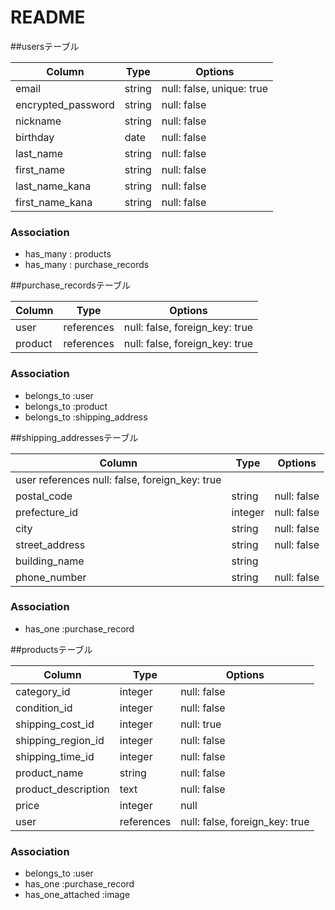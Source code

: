 # README
##usersテーブル

| Column              | Type   | Options     |
| ------------------  | ------ | ----------- |
| email	              | string | null: false, unique: true |
| encrypted_password	| string | null: false |
| nickname	          | string | null: false |
| birthday	          | date	 | null: false |
| last_name	          | string | null: false |
| first_name	        | string | null: false |
| last_name_kana	    | string | null: false |
| first_name_kana	    | string | null: false |

### Association

- has_many : products 
- has_many : purchase_records


##purchase_recordsテーブル

| Column             | Type       | Options     |
| ------------------ | ---------- | ----------- |
| user               | references | null: false, foreign_key: true |
| product            | references | null: false, foreign_key: true |

### Association

- belongs_to :user
- belongs_to :product
- belongs_to :shipping_address


##shipping_addressesテーブル

| Column             | Type   | Options     |
| ------------------ | ------ | ----------- | 
| user	references	null: false, foreign_key: true |
| postal_code	       | string | null: false |
| prefecture_id	     | integer| null: false |
| city	             | string	| null: false | 
| street_address     | string	| null: false |
| building_name      | string	| 
| phone_number	     | string	| null: false |

### Association

- has_one :purchase_record



##productsテーブル

| Column             | Type   | Options     |
| ------------------ | ------ | ----------- |
| category_id          | integer	| null: false |
| condition_id         | integer	| null: false |
| shipping_cost_id      | integer| null: true  |
| shipping_region_id    | integer	| null: false |
| shipping_time_id      | integer	| null: false |
| product_name       | string	| null: false |
| product_description | text	  | null: false |
| price              | integer| null        |
| user               | references | null: false, foreign_key: true |

### Association

- belongs_to :user
- has_one :purchase_record
- has_one_attached :image


